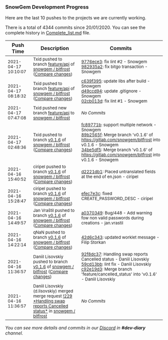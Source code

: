 
### SnowGem Development Progress

Here are the last 10 pushes to the projects we are currently working.

There is a total of 4344 commits since 20/01/2020. You can see the complete history in
 [Complete_list.md](Complete_list.md) file.

| Push Time | Description | Commits |
| --- | --- | --- |
| <sub>2021-04-17 10:10:07</sub> | <sub>Txid pushed to branch [feature/api](https://gitlab.com/snowgem/bitfrost/commits/feature/api) of [snowgem / bitfrost](https://gitlab.com/snowgem/bitfrost) ([Compare changes](https://gitlab.com/snowgem/bitfrost/compare/02cb013ddf85415771cf9ac66ad555c8aba38f38...982935a253a845dd3c65547b2560cefd6dddbb5c))</sub> | <sub>[9776ece3](https://gitlab.com/snowgem/bitfrost/-/commit/9776ece37e8b15e40b49e46c733d7aceabb2a791): fix lint #2 - Snowgem<br>[982935a2](https://gitlab.com/snowgem/bitfrost/-/commit/982935a253a845dd3c65547b2560cefd6dddbb5c): fix bitgo transaction - Snowgem</sub> |
| <sub>2021-04-17 08:18:32</sub> | <sub>Txid pushed to branch [feature/api](https://gitlab.com/snowgem/bitfrost/commits/feature/api) of [snowgem / bitfrost](https://gitlab.com/snowgem/bitfrost) ([Compare changes](https://gitlab.com/snowgem/bitfrost/compare/b7f07f11eb8cc3cdbe196df8388246ca5822554a...02cb013ddf85415771cf9ac66ad555c8aba38f38))</sub> | <sub>[c639f395](https://gitlab.com/snowgem/bitfrost/-/commit/c639f395226ae9614f0d5d6b19313f365c390568): update libs after build - Snowgem<br>[d49ccd94](https://gitlab.com/snowgem/bitfrost/-/commit/d49ccd94f113360eb6552ffc1104c7714fc3bbaf): update .gitignore - Snowgem<br>[02cb013d](https://gitlab.com/snowgem/bitfrost/-/commit/02cb013ddf85415771cf9ac66ad555c8aba38f38): fix lint #1 - Snowgem</sub> |
| <sub>2021-04-17 07:47:08</sub> | <sub>Txid pushed new branch [feature/api](https://gitlab.com/snowgem/bitfrost/commits/feature/api) to [snowgem / bitfrost](https://gitlab.com/snowgem/bitfrost)</sub> | <sub>_No Commits_</sub> |
| <sub>2021-04-17 02:48:36</sub> | <sub>Txid pushed to branch [v0\.1\.6](https://gitlab.com/snowgem/bitfrost/commits/v0.1.6) of [snowgem / bitfrost](https://gitlab.com/snowgem/bitfrost) ([Compare changes](https://gitlab.com/snowgem/bitfrost/compare/d2221db1f6723ba50d56e08df95af3911468d217...34be5df5f092dfeb53e3668a679400d3abbabacf))</sub> | <sub>[fc89771b](https://gitlab.com/snowgem/bitfrost/-/commit/fc89771bc68bc4d847ae18fa9fb7eb0d568250da): support multiple network - Snowgem<br>[89b2565f](https://gitlab.com/snowgem/bitfrost/-/commit/89b2565f7b2022dbfeb8899e24f4fef139882fc4): Merge branch 'v0.1.6' of https://gitlab.com/snowgem/bitfrost into v0.1.6 - Snowgem<br>[34be5df5](https://gitlab.com/snowgem/bitfrost/-/commit/34be5df5f092dfeb53e3668a679400d3abbabacf): Merge branch 'v0.1.6' of https://gitlab.com/snowgem/bitfrost into v0.1.6 - Snowgem</sub> |
| <sub>2021-04-16 15:40:52</sub> | <sub>ciripel pushed to branch [v0\.1\.6](https://gitlab.com/snowgem/bitfrost/commits/v0.1.6) of [snowgem / bitfrost](https://gitlab.com/snowgem/bitfrost) ([Compare changes](https://gitlab.com/snowgem/bitfrost/compare/efec7e3c73fec819da489ac1b15b6a2af3e362c8...d2221db1f6723ba50d56e08df95af3911468d217))</sub> | <sub>[d2221db1](https://gitlab.com/snowgem/bitfrost/-/commit/d2221db1f6723ba50d56e08df95af3911468d217): Placed untranslated fields at the end of en.json - ciripel</sub> |
| <sub>2021-04-16 15:28:47</sub> | <sub>ciripel pushed to branch [v0\.1\.6](https://gitlab.com/snowgem/bitfrost/commits/v0.1.6) of [snowgem / bitfrost](https://gitlab.com/snowgem/bitfrost) ([Compare changes](https://gitlab.com/snowgem/bitfrost/compare/a0370349aa24b5bf92be5eb357bd807c3ef8c80f...efec7e3c73fec819da489ac1b15b6a2af3e362c8))</sub> | <sub>[efec7e3c](https://gitlab.com/snowgem/bitfrost/-/commit/efec7e3c73fec819da489ac1b15b6a2af3e362c8): fixed CREATE_PASSWORD_DESC - ciripel</sub> |
| <sub>2021-04-16 14:49:57</sub> | <sub>Jan Vraštil pushed to branch [v0\.1\.6](https://gitlab.com/snowgem/bitfrost/commits/v0.1.6) of [snowgem / bitfrost](https://gitlab.com/snowgem/bitfrost) ([Compare changes](https://gitlab.com/snowgem/bitfrost/compare/42d6c3438262816a68fbeacb2b910805d7b79973...a0370349aa24b5bf92be5eb357bd807c3ef8c80f))</sub> | <sub>[a0370349](https://gitlab.com/snowgem/bitfrost/-/commit/a0370349aa24b5bf92be5eb357bd807c3ef8c80f): Bug/448 - Add warning fow non valid passwords during creations - jan.vrastil</sub> |
| <sub>2021-04-16 14:22:14</sub> | <sub>qNaN pushed to branch [v0\.1\.6](https://gitlab.com/snowgem/bitfrost/commits/v0.1.6) of [snowgem / bitfrost](https://gitlab.com/snowgem/bitfrost) ([Compare changes](https://gitlab.com/snowgem/bitfrost/compare/c92e19d343222e286f204f7f6f91a2b9c6163858...42d6c3438262816a68fbeacb2b910805d7b79973))</sub> | <sub>[42d6c343](https://gitlab.com/snowgem/bitfrost/-/commit/42d6c3438262816a68fbeacb2b910805d7b79973): updated worklet message - Filip Storkan</sub> |
| <sub>2021-04-16 11:36:57</sub> | <sub>Daniil Lisovskiy pushed to branch [v0\.1\.6](https://gitlab.com/snowgem/bitfrost/commits/v0.1.6) of [snowgem / bitfrost](https://gitlab.com/snowgem/bitfrost) ([Compare changes](https://gitlab.com/snowgem/bitfrost/compare/53c0544c6eec8d135512d725b3f5ba0b91793ef8...c92e19d343222e286f204f7f6f91a2b9c6163858))</sub> | <sub>[92f8dc37](https://gitlab.com/snowgem/bitfrost/-/commit/92f8dc3732b21b5686a8b3b6c05f61c7925d9bf8): Handling swap reports Cancelled status - Daniil Lisovskiy<br>[59cd13bb](https://gitlab.com/snowgem/bitfrost/-/commit/59cd13bbcd993cae6a26103908a8e81a1f17cf20): lint fix - Daniil Lisovskiy<br>[c92e19d3](https://gitlab.com/snowgem/bitfrost/-/commit/c92e19d343222e286f204f7f6f91a2b9c6163858): Merge branch 'feature/cancelled_status' into 'v0.1.6' - Daniil Lisovskiy</sub> |
| <sub>2021-04-16 11:36:57</sub> | <sub>Daniil Lisovskiy (d.lisovskiy) merged merge request [\!229 \*Handling swap reports Cancelled status\*](https://gitlab.com/snowgem/bitfrost/-/merge_requests/229) in [snowgem / bitfrost](https://gitlab.com/snowgem/bitfrost)</sub> | <sub>_No Commits_</sub> |

_You can see more details and commits in our [Discord](https://discord.gg/zumGnbg) in **#dev-diary** channel._
